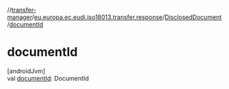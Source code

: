 //[transfer-manager](../../../index.md)/[eu.europa.ec.eudi.iso18013.transfer.response](../index.md)/[DisclosedDocument](index.md)/[documentId](document-id.md)

# documentId

[androidJvm]\
val [documentId](document-id.md): DocumentId
